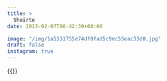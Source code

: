 ```yaml
---
title: >
  Shoirte
date: 2013-02-07T00:42:30+00:00

image: "/img/1a5331755e74df0fad5c9ec55eac35d0.jpg"
draft: false
instagram: true
---
```


{{<photo src="/img/1a5331755e74df0fad5c9ec55eac35d0.jpg">}}
